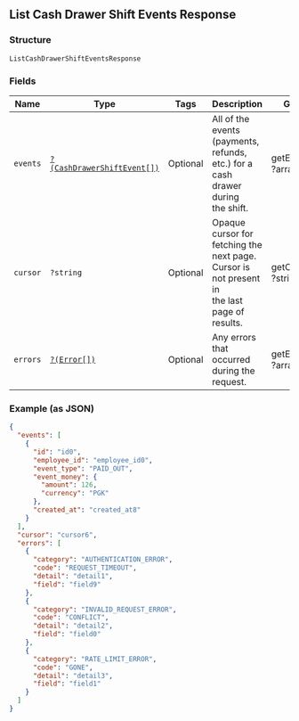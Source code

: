 ## List Cash Drawer Shift Events Response

### Structure

`ListCashDrawerShiftEventsResponse`

### Fields

| Name | Type | Tags | Description | Getter | Setter |
|  --- | --- | --- | --- | --- | --- |
| `events` | [`?(CashDrawerShiftEvent[])`](/doc/models/cash-drawer-shift-event.md) | Optional | All of the events (payments, refunds, etc.) for a cash drawer during<br>the shift. | getEvents(): ?array | setEvents(?array events): void |
| `cursor` | `?string` | Optional | Opaque cursor for fetching the next page. Cursor is not present in<br>the last page of results. | getCursor(): ?string | setCursor(?string cursor): void |
| `errors` | [`?(Error[])`](/doc/models/error.md) | Optional | Any errors that occurred during the request. | getErrors(): ?array | setErrors(?array errors): void |

### Example (as JSON)

```json
{
  "events": [
    {
      "id": "id0",
      "employee_id": "employee_id0",
      "event_type": "PAID_OUT",
      "event_money": {
        "amount": 126,
        "currency": "PGK"
      },
      "created_at": "created_at8"
    }
  ],
  "cursor": "cursor6",
  "errors": [
    {
      "category": "AUTHENTICATION_ERROR",
      "code": "REQUEST_TIMEOUT",
      "detail": "detail1",
      "field": "field9"
    },
    {
      "category": "INVALID_REQUEST_ERROR",
      "code": "CONFLICT",
      "detail": "detail2",
      "field": "field0"
    },
    {
      "category": "RATE_LIMIT_ERROR",
      "code": "GONE",
      "detail": "detail3",
      "field": "field1"
    }
  ]
}
```

